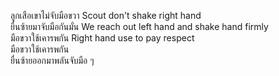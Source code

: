 ลูกเสือเขาไม่จับมือขวา Scout don't shake right hand  
ยื่นซ้ายมาจับมือกันมั่น We reach out left hand and shake hand firmly  
มือขวาใช้เคารพกัน Right hand use to pay respect  
มือขวาใช้เคารพกัน  
ยื่นซ้ายออกมาพลันจับมือ ๆ
